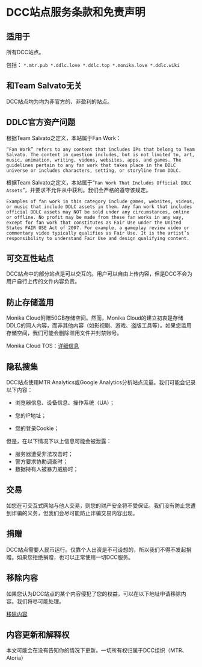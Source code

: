 # DCC站点服务条款和免责声明

## 适用于
所有DCC站点。

包括：
``
*.mtr.pub *.ddlc.love *.ddlc.top *.monika.love *.ddlc.wiki
``

## 和Team Salvato无关

DCC站点均为均为非官方的、非盈利的站点。

## DDLC官方资产问题
根据Team Salvato之定义，本站属于Fan Work：

``
“Fan Work” refers to any content that includes IPs that belong to Team Salvato. The content in question includes, but is not limited to, art, music, animation, writing, videos, websites, apps, and games. The guidelines pertain to any fan work that takes place in the DDLC universe or includes characters, setting, or storyline from DDLC.
``

根据Team Salvato之定义，本站属于“`Fan Work That Includes Official DDLC Assets`”，并要求不允许从中获利。我们会严格的遵守该规定。

``Examples of fan work in this category include games, websites, videos, or music that include DDLC assets in them. Any fan work that includes official DDLC assets may NOT be sold under any circumstances, online or offline. No profit may be made from these fan works in any way, except for fan work that constitutes as Fair Use under the United States FAIR USE Act of 2007. For example, a gameplay review video or commentary video typically qualifies as Fair Use. It is the artist’s responsibility to understand Fair Use and design qualifying content.
``   

## 可交互性站点
DCC站点中的部分站点是可以交互的。用户可以自由上传内容，但是DCC不会为用户自行上传的文件内容负责。

## 防止存储滥用
Monika Cloud附赠50GB存储空间。然而，Monika Cloud的建立初衷是存储DDLC的同人内容，而非其他内容（如影视剧、游戏、盗版工具等）。如果您滥用存储空间，我们可能会删除滥用文件并封禁账号。

Monika Cloud TOS：[详细信息](/docs/DCC%E7%9B%B8%E5%85%B3/Monika%20Cloud%20TOS.md)

## 隐私搜集
DCC站点使用MTR Analytics或Google Analytics分析站点流量。我们可能会记录以下内容：

- 浏览器信息、设备信息、操作系统（UA）；

- 您的IP地址；

- 您的登录Cookie；

但是，在以下情况下以上信息可能会被泄露：

- 服务器遭受非法攻击时；
- 警方要求协助调查时；
- 数据持有人被暴力威胁时；

## 交易
如您在可交互式网站与他人交易，则您的财产安全将不受保证。我们没有防止您遭到诈骗的义务，但我们会尽可能防止诈骗交易内容出现。

## 捐赠
DCC站点需要人民币运行。仅靠个人出资是不可设想的，所以我们不得不发起捐赠。如果您拒绝捐赠，也可以正常使用一切DCC服务。

## 移除内容
如果您认为DCC站点的某个内容侵犯了您的权益，可以在以下地址申请移除内容。我们将尽可能处理。

[移除内容](https://forms.office.com/Pages/ResponsePage.aspx?id=YzAGw2ZCa0-KSl7R6NBdnbtKU-4bfuxEhJW2q6IRWsRUQjE2RjA3OFI3R0Y2QUpWUktSWUNSWTg1Ni4u)

## 内容更新和解释权
本文可能会在没有告知你的情况下更新。一切所有权归属于DCC组织（MTR、Atoria）

